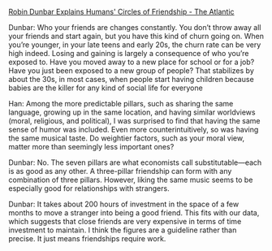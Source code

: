 [Robin Dunbar Explains Humans' Circles of Friendship - The Atlantic](https://www.theatlantic.com/family/archive/2021/05/robin-dunbar-explains-circles-friendship-dunbars-number/618931/)

Dunbar: Who your friends are changes constantly. You don’t throw away all your friends and start again, but you have this kind of churn going on. When you’re younger, in your late teens and early 20s, the churn rate can be very high indeed. Losing and gaining is largely a consequence of who you’re exposed to. Have you moved away to a new place for school or for a job? Have you just been exposed to a new group of people? That stabilizes by about  the 30s, in most cases, when people start having children because babies are the killer for any kind of social life for everyone

Han: Among the more predictable pillars, such as sharing the same language, growing up in the same location, and having similar worldviews (moral, religious, and political), I was surprised to find that having the same sense of humor was included. Even more counterintuitively, so was having the same musical taste. Do weightier factors, such as your moral view, matter more than seemingly less important ones?

Dunbar: No. The seven pillars are what economists call substitutable—each is as good as any other. A three-pillar friendship can form with any combination of three pillars. However, liking the same music seems to be especially good for relationships with strangers.

Dunbar: It takes about 200 hours of investment in the space of a few months to move a stranger into being a good friend. This fits with our data, which suggests that close friends are very expensive in terms of time investment to maintain. I think the figures are a guideline rather than precise. It just means friendships require work.